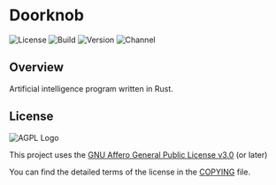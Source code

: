 # Doorknob

![License](https://img.shields.io/github/license/Theomund/Doorknob?style=for-the-badge&logo=gnu&logoColor=white)
![Build](https://img.shields.io/github/actions/workflow/status/Theomund/Doorknob/linux.yml?style=for-the-badge&logo=linux&logoColor=white)
![Version](https://img.shields.io/badge/dynamic/toml?url=https%3A%2F%2Fraw.githubusercontent.com%2FTheomund%2FDoorknob%2Fmain%2FCargo.toml&query=package.version&style=for-the-badge&label=version&logo=git&logoColor=white)
![Channel](https://img.shields.io/badge/dynamic/toml?url=https%3A%2F%2Fraw.githubusercontent.com%2FTheomund%2FDoorknob%2Fmain%2Frust-toolchain.toml&query=toolchain.channel&style=for-the-badge&logo=rust&label=toolchain&logoColor=white)

## Overview

Artificial intelligence program written in Rust.

## License

![AGPL Logo](https://www.gnu.org/graphics/agplv3-with-text-162x68.png)

This project uses the [GNU Affero General Public License v3.0](https://www.gnu.org/licenses/agpl-3.0.en.html)
(or later)

You can find the detailed terms of the license in the [COPYING](COPYING) file.
